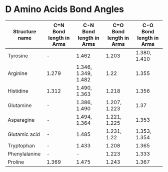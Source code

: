 # D Amino Acids Bond Angles

| Structure name | C=N Bond length in Arms | C-N Bond length in Arms | C=O Bond length in Arms | C-O Bond length in Arms |
| -------------- | ----------------------- | ----------------------- | ----------------------- | ----------------------- |
| Tyrosine       | \-                      | 1.462                   | 1.203                   | 1.380, 1.410            |
| Arginine       | 1.279                   | 1.346, 1.349, 1.482     | 1.22                    | 1.355                   |
| Histidine      | 1.312                   | 1.490, 1.363            | 1.218                   | 1.356                   |
| Glutamine      | \-                      | 1.386, 1.490            | 1.207, 1.223            | 1.37                    |
| Asparagine     | \-                      | 1.494, 1.364            | 1.221, 1.225            | 1.353                   |
| Glutamic acid  | \-                      | 1.485                   | 1.231, 1.22             | 1.353, 1.354            |
| Tryptophan     | \-                      | 1.433                   | 1.208                   | 1.365                   |
| Phenylalanine  | \-                      | \-                      | 1.223                   | 1.333                   |
| Proline        | 1.369                   | 1.475                   | 1.243                   | 1.367                   |